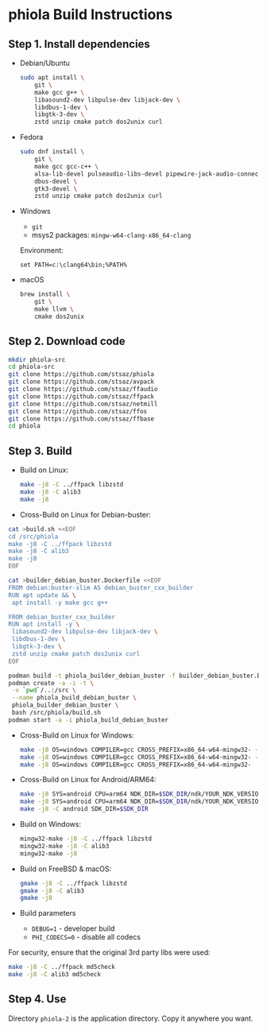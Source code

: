 # phiola Build Instructions

## Step 1. Install dependencies

* Debian/Ubuntu

	```sh
	sudo apt install \
		git \
		make gcc g++ \
		libasound2-dev libpulse-dev libjack-dev \
		libdbus-1-dev \
		libgtk-3-dev \
		zstd unzip cmake patch dos2unix curl
	```

* Fedora

	```sh
	sudo dnf install \
		git \
		make gcc gcc-c++ \
		alsa-lib-devel pulseaudio-libs-devel pipewire-jack-audio-connection-kit-devel \
		dbus-devel \
		gtk3-devel \
		zstd unzip cmake patch dos2unix curl
	```

* Windows

	* `git`
	* msys2 packages: `mingw-w64-clang-x86_64-clang`

	Environment:

	```
	set PATH=c:\clang64\bin;%PATH%
	````

* macOS

	```sh
	brew install \
		git \
		make llvm \
		cmake dos2unix
	```


## Step 2. Download code

```sh
mkdir phiola-src
cd phiola-src
git clone https://github.com/stsaz/phiola
git clone https://github.com/stsaz/avpack
git clone https://github.com/stsaz/ffaudio
git clone https://github.com/stsaz/ffpack
git clone https://github.com/stsaz/netmill
git clone https://github.com/stsaz/ffos
git clone https://github.com/stsaz/ffbase
cd phiola
```


## Step 3. Build

* Build on Linux:

	```sh
	make -j8 -C ../ffpack libzstd
	make -j8 -C alib3
	make -j8
	```

* Cross-Build on Linux for Debian-buster:

```sh
cat >build.sh <<EOF
cd /src/phiola
make -j8 -C ../ffpack libzstd
make -j8 -C alib3
make -j8
EOF

cat >builder_debian_buster.Dockerfile <<EOF
FROM debian:buster-slim AS debian_buster_cxx_builder
RUN apt update && \
 apt install -y make gcc g++

FROM debian_buster_cxx_builder
RUN apt install -y \
 libasound2-dev libpulse-dev libjack-dev \
 libdbus-1-dev \
 libgtk-3-dev \
 zstd unzip cmake patch dos2unix curl
EOF

podman build -t phiola_builder_debian_buster -f builder_debian_buster.Dockerfile .
podman create -a -i -t \
 -v `pwd`/..:/src \
 --name phiola_build_debian_buster \
 phiola_builder_debian_buster \
 bash /src/phiola/build.sh
podman start -a -i phiola_build_debian_buster
```

* Cross-Build on Linux for Windows:

	```sh
	make -j8 OS=windows COMPILER=gcc CROSS_PREFIX=x86_64-w64-mingw32- -C ../ffpack libzstd
	make -j8 OS=windows COMPILER=gcc CROSS_PREFIX=x86_64-w64-mingw32- -C alib3
	make -j8 OS=windows COMPILER=gcc CROSS_PREFIX=x86_64-w64-mingw32-
	```

* Cross-Build on Linux for Android/ARM64:

	```sh
	make -j8 SYS=android CPU=arm64 NDK_DIR=$SDK_DIR/ndk/YOUR_NDK_VERSION -C ../ffpack libzstd
	make -j8 SYS=android CPU=arm64 NDK_DIR=$SDK_DIR/ndk/YOUR_NDK_VERSION -C alib3
	make -j8 -C android SDK_DIR=$SDK_DIR
	```

* Build on Windows:

	```sh
	mingw32-make -j8 -C ../ffpack libzstd
	mingw32-make -j8 -C alib3
	mingw32-make -j8
	```

* Build on FreeBSD & macOS:

	```sh
	gmake -j8 -C ../ffpack libzstd
	gmake -j8 -C alib3
	gmake -j8
	```

* Build parameters

	* `DEBUG=1` - developer build
	* `PHI_CODECS=0` - disable all codecs

For security, ensure that the original 3rd party libs were used:

```sh
make -j8 -C ../ffpack md5check
make -j8 -C alib3 md5check
```

## Step 4. Use

Directory `phiola-2` is the application directory.  Copy it anywhere you want.
